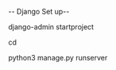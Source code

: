 -- Django Set up--

django-admin startproject <project name>

cd <project name>

python3 manage.py runserver
